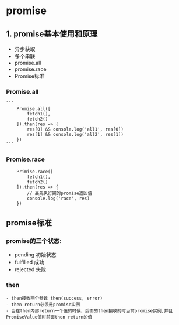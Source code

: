 # promise

## 1. promise基本使用和原理

- 异步获取
- 多个串联
- promise.all
- promise.race
- Promise标准

### Promise.all
    ```
        Promise.all([
            fetch1(),
            fetch2()
        ]).then(res => {
            res[0] && console.log('all1', res[0])
            res[1] && console.log('all2', res[1])
        })
    ```
### Promise.race
```
    Primise.race([
        fetch1(),
        fetch2()
    ]).then(res => {
        // 最先执行完的promise返回值
        console.log('race', res)
    })
```

## promise标准
### promise的三个状态:
 - pending 初始状态
 - fulfilled 成功
 - rejected 失败

### then
    - then接收两个参数 then(success, error)
    - then return必须是promise实例
    - 当在then内部return一个值的时候，后面的then接收的时当前promise实例,并且PromiseValue值时前面then return的值
